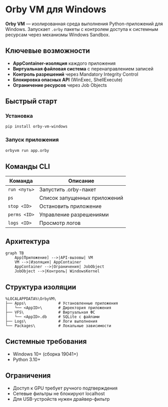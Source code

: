 # Orby VM для Windows

**Orby VM** — изолированная среда выполнения Python-приложений для Windows. Запускает `.orby` пакеты с контролем доступа к системным ресурсам через механизмы Windows Sandbox.

## Ключевые возможности

- **AppContainer-изоляция** каждого приложения  
- **Виртуальная файловая система** с перенаправлением записей  
- **Контроль разрешений** через Mandatory Integrity Control  
- **Блокировка опасных API** (WinExec, ShellExecute)  
- **Ограничение ресурсов** через Job Objects  

## Быстрый старт

### Установка
```powershell
pip install orby-vm-windows
```

### Запуск приложения
```cmd
orbyvm run app.orby
```

## Команды CLI

| Команда | Описание |
|---------|----------|
| `run <путь>` | Запустить .orby-пакет |
| `ps` | Список запущенных приложений |
| `stop <ID>` | Остановить приложение |
| `perms <ID>` | Управление разрешениями |
| `logs <ID>` | Просмотр логов |

## Архитектура

```mermaid
graph TB
    App[Приложение] -->|API-вызовы| VM
    VM -->|Изоляция| AppContainer
    AppContainer -->|Ограничения| JobObject
    JobObject -->|Контроль| WindowsKernel
```

## Структура изоляции

```
%LOCALAPPDATA%\OrbyVM\
├── Apps\              # Установленные приложения  
│   └── <AppID>\       # Директория приложения
├── VFS\               # Виртуальная ФС  
│   └── <AppID>.db     # SQLite с файлами
├── Logs\              # Логи выполнения
└── Packages\          # Локальные зависимости
```


## Системные требования

- Windows 10+ (сборка 19041+)  
- Python 3.10+ 

## Ограничения

- Доступ к GPU требует ручного подтверждения  
- Сетевые фильтры не блокируют localhost  
- Для USB-устройств нужен драйвер-фильтр  
